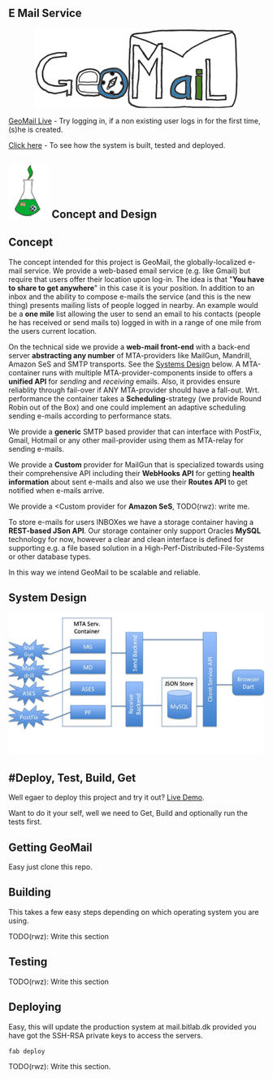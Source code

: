 
E Mail Service
------------------------------------------------------------

<div style="width:100%;">
<center><img src="docs/images/geomail.png" alt="GeoMail" width="400px"/></center>
</div>

[GeoMail Live](https://mail.bitlab.dk) - Try logging in, if a non existing user logs in
for the first time, (s)he is created.

[Click here](#deploy-test-build-get) - To see how the system is built, tested and deployed.


<img alt="Dev logo" src="docs/images/devlogo.png" width="80px"/> Concept and Design
--------------

Concept
---
The concept intended for this project is GeoMail, the
globally-localized e-mail service. We provide a web-based email
service (e.g. like Gmail) but require that users offer their
location upon log-in. The idea is that "<b>You have to share to get
anywhere</b>" in this case it is your position. In addition to an inbox and the ability to compose
e-mails the service (and this is the new thing) presents mailing lists
of people logged in nearby. An example would be a <b>one mile</b> list
allowing the user to send an email to his contacts (people he has
received or send mails to) logged in with in a range of one mile from the
users current location.

On the technical side we provide a <b>web-mail front-end</b> with a back-end
server <b>abstracting any number</b> of MTA-providers like MailGun, Mandrill,
Amazon SeS and SMTP transports. 
See the [Systems Design](https://github.com/rasmuswz/e-mail-service#system-design) below.
A MTA-container runs with multiple MTA-provider-components inside to 
offers a <b>unified API</b> for <i>sending</i> and <i>receiving</i> emails. Also, it provides ensure reliablity through 
fail-over if ANY MTA-provider should have a fall-out. Wrt. performance the container takes a 
<b>Scheduling</b>-strategy (we provide Round Robin out of the Box) and one could implement an adaptive
scheduling sending e-mails according to performance stats.

We provide a <b>generic</b> SMTP based provider that can interface with PostFix, Gmail, Hotmail or any
other mail-provider using them as MTA-relay for sending e-mails.

We provide a <b>Custom</b> provider for MailGun that is specialized towards using their comprehensive API
including their <b>WebHooks API</b>  for getting <b>health information</b> about sent e-mails and 
also we use their <b>Routes API</b> to get notified when e-mails arrive. 

We provide a <Custom</b> provider for <b>Amazon SeS</b>, TODO(rwz): write me.

To store e-mails for users INBOXes we have a storage container having a <b>REST-based JSon API</b>.
Our storage container only support Oracles <b>MySQL</b> technology for now, however a clear and clean interface
is defined for supporting e.g. a file based solution in a High-Perf-Distributed-File-Systems or other database types.

In this way we intend GeoMail to be scalable and reliable.

System Design
---------------
![System Components Diagram](docs/SystemComponentDiagram.png "E-mail service - System components Diagram")






#Deploy, Test, Build, Get
--------------------

Well egaer to deploy this project and try it out? [Live Demo](https://mail.bitlab.dk).

Want to do it your self, well we need to Get, Build and optionally run the tests first.

Getting GeoMail
----

Easy just clone this repo.


Building
----
This takes a few easy steps depending on which operating system you are using.

TODO(rwz): Write this section

Testing
----
TODO(rwz): Write this section


Deploying
-----

Easy, this will update the production system at mail.bitlab.dk provided you have
got the SSH-RSA private keys to access the servers.
```
fab deploy
```
TODO(rwz): Write this section.
